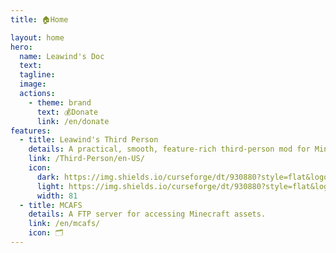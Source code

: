 ```yaml
---
title: 🏠Home

layout: home
hero:
  name: Leawind's Doc
  text:
  tagline:
  image: 
  actions:
    - theme: brand
      text: 💰Donate
      link: /en/donate
features:
  - title: Leawind's Third Person
    details: A practical, smooth, feature-rich third-person mod for Minecraft.
    link: /Third-Person/en-US/
    icon: 
      dark: https://img.shields.io/curseforge/dt/930880?style=flat&logo=curseforge&logoColor=f16436&label=%20&color=4f4f4f
      light: https://img.shields.io/curseforge/dt/930880?style=flat&logo=curseforge&logoColor=4f4f4f&label=%20&color=f16436
      width: 81
  - title: MCAFS
    details: A FTP server for accessing Minecraft assets.
    link: /en/mcafs/
    icon: 🗂
---
```


